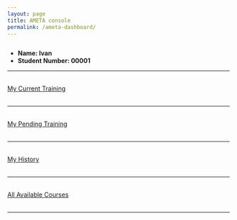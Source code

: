 ```yaml
---
layout: page
title: AMETA console
permalink: /ameta-dashboard/
---
```


<p>
<img> <ul><li><strong>Name: Ivan</strong></li><li><strong>Student Number: 00001</strong></li></ul>
<hr>
<br>
<a href="../ameta-current">My Current Training</a>
<br>
<br>
<hr>

<br>
<a href="../ameta-pending">My Pending Training</a>
<br>
<br>
<hr>
<br>
<a href="../ameta-history">My History</a>
<br>
<br>
<hr>
<br>
<a href="../ameta-all">All Available Courses</a>
<br>
<br>
<hr>
</p>
